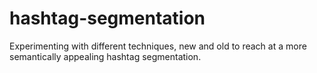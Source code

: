 hashtag-segmentation
====================

Experimenting with different techniques, new and old to reach at a more semantically appealing hashtag segmentation.
